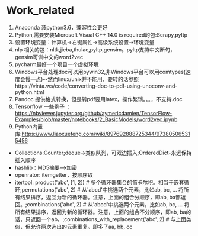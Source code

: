 # Work_related

1. Anaconda 装python3.6，兼容性会更好
2. Python,需要安装Microsoft Visual C++ 14.0 is required的包:Scrapy,pyltp
3. 设置环境变量：计算机->右键属性->高级系统设置->环境变量
4. nlp 相关的包：nltk,jieba,thulac,pyltp,gensim。pyltp支持中文断句，gensim可训中文的word2vec
5. pycharm最好一个项目一个虚拟环境
6. Windows平台处理doc可以用pywin32,非Windows平台可以用comtypes(速度会慢一点)--然而linux/unix并不能用，要转的话参照https://vinta.ws/code/converting-doc-to-pdf-using-unoconv-and-python.html
7. Pandoc 提供格式转换，但是转pdf要用latex，操作繁琐。。。，不支持.doc
8. Tensorflow 一些例子 ： https://nbviewer.jupyter.org/github/aymericdamien/TensorFlow-Examples/blob/master/notebooks/2_BasicModels/word2vec.ipynb
9. Python内置库:https://www.liaoxuefeng.com/wiki/897692888725344/973805065315456
  - Collections:Counter;deque->类似队列，可双边插入;OrderedDict-永远保持插入顺序
  - hashlib：MD5摘要—>加密
  - openrator: itemgetter，按顺序取
  - itertool: product('abc', [1, 2])   # 多个循环器集合的笛卡尔积。相当于嵌套循环;permutations('abc', 2)   # 从'abcd'中挑选两个元素，比如ab, bc, ... 将所有结果排序，返回为新的循环器。注意，上面的组合分顺序，即ab, ba都返回。;combinations('abc', 2)   # 从'abcd'中挑选两个元素，比如ab, bc, ... 将所有结果排序，返回为新的循环器。注意，上面的组合不分顺序，即ab, ba的话，只返回一个ab。;combinations_with_replacement('abc', 2) # 与上面类似，但允许两次选出的元素重复。即多了aa, bb, cc
